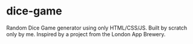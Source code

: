 # dice-game
Random Dice Game generator using only HTML/CSS/JS. Built by scratch only by me. Inspired by a project from the London App Brewery. 
